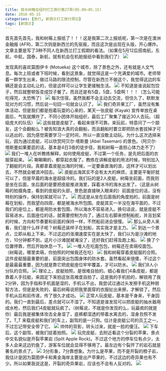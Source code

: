 ```yaml
---
title: 我与树莓在纽村打工旅行第27周(05.09~05.15)
date: 2016-05-15
categories: [旅行, 新西兰打工旅行周记]
tags: [新西兰]    
---
```






首先首先首先，我和树莓上报纸了！！！这是我第二次上报纸呢，第一次是在澳洲金融报 (AFR)，第二次则是新西兰的先驱报，而且这次是出现在头版，开心爆炸。文章主要是写了3种不同人在新西兰打工假期的看法。（如果在5月12后搭南航，东航，中航，国泰，新航，就有机会在机舱报纸中看到我们了）
![](/event/2016_05_15_p1.jpg)

发现真的喜欢莫图伊卡 (Motueka) 这个城市，除了景色之外，还有就是人文气息。每次上班或者下班时候，看到这景象，就觉得这是一个充满爱的城市。老师带着一群学生出来，做过马路的限流控制，尽管在新西兰不做这个，我觉得这边的车辆还是会主动礼让的，但是这样可以让学生更接触生活。
![](/event/2016_05_15_p2.jpg)
不知道是谁说起包饺子，然后就整顿饭变成饺子餐了。而且还是有5盘，5盘，5盘啊！！！（怎么可能吃得完，太恐怖了）
![](/event/2016_05_15_p3.jpg)
每次住宿，虽然我都不会主动去交流，但住久了，默默发现对方的习惯，然后说一句回一句就会认识了。
![](/event/2016_05_15_p4.jpg)
我们奇异果工厂，虽然没有集体活动，但是我们都是抱着玩耍的心来的，某天一张皮艇 (Kayak) 宣传单放在桌面后，气氛就爆炸了，不同小团体开始组织，最后工厂聚集了接近30人去玩。（超级庞大的队伍）
![](/event/2016_05_15_p5.jpg)
这些就是皮艇了，看起来很不可靠。来玩前，特意问了一个朋友，这个会翻船么？被告知浪大真的会翻船，而且翻船时要立即把防水套拔掉才可以逃出的，因为感觉需要学习一定时间，所以一直没敢主动玩。为什么这次选择来玩，因为通过皮艇，可以欣赏阿贝尔·塔斯曼 (Abel Taseman) 的景色。（阿贝尔·塔斯曼如果要逛的话，基本是4日3夜的徒步径，我和树莓一直担心体力走不了）
![](/event/2016_05_15_p6.jpg)
我们一堆人在听教练解释，如何使用皮艇，不过第一个任务，是先把后面的衣服穿起来。
![](/event/2016_05_15_p7.jpg)
唰唰唰的，都穿起衣服了。教练在讲解皮艇的用法时候，特别加入了翻艇的片段。真都拿着皮艇出海的时候，一定要垂直海的浪，这样才可以划出去，不然就会被浪冲回去。
![](/event/2016_05_15_p8.jpg)
皮艇出海其实不会有太大的麻烦，主要是平衡好就可以了，但是早晨的海水是超级冷的。我们玩的是2人皮艇，树莓坐前面，而我则是坐在后面，坐后面的是要把皮艇推进海里，踩着冰冷的海水出发了。（这是从树莓的拍摄角度，看到的皮艇的头部，景色是直接映入眼来的）前面座位的话，没有特别的操作，保持划桨就可以了。
![](/event/2016_05_15_p9.jpg)
而这是从坐在后面我的角度拍的，前面是树莓在划船，而我望向四周，都是被海水所包围。皮艇其实一半没在海平面的，不过我们的座位上，都是用防水套包围，所以海水不容易进入。换句话说，就是皮艇不容易进水。后面座位的话，就需要控制方向了，通过左右脚来控制船舵，并且划桨的时候，方向和节奏要和前面的保持一样，不然船前进会很慢。
![](/event/2016_05_15_p10.jpg)
那么从旁人来看，我们是什么样子呢？树莓还装样子在划船，其实我才是主力。
![](/event/2016_05_15_p11.jpg)
到达一个景点，立即从船上下来。不过这边的涨潮速度实在是太快了，我们以为是沙滩的地方，10分钟都不到，这片小沙滩就被淹没了，还好我们赶得及跑上船。
![](/event/2016_05_15_p12.jpg)
换了个位置停靠，然后开始休息一下。
![](/event/2016_05_15_p13.jpg)
一堆人在吃面包包，树莓还在卖萌咬面包。（树莓说，哪里卖萌，你拍照的时候我还在吃）
![](/event/2016_05_15_p14.jpg)
我和树莓穿着皮艇服的合照。这件皮艇服最重要的是，前面突出包围身体的防水套。虽然看起来很傻，不过这个是最最最重要，因为就是靠它把皮艇座位牢牢覆盖，才可以防水。
![](/event/2016_05_15_p15.jpg)
我们8人小分队的合照。
![](/event/2016_05_15_p16.jpg)
理论上，皮艇拍照，是很难自拍的。细心看我们4条皮艇，都是靠着人手拉艇，来固定下来拍这张高难度自拍了。这是我的手机拍的，解锁用了我2分钟，因为手指和手机面是湿的，手机认不出，我尝试过通过头发擦手机这种弱智方法，但是是失败的，最后树莓说把我里面穿的衣服扯出来擦，才解锁了。然后手机从后和前传递，传了很久才成功。
![](/event/2016_05_15_p17.jpg)
正常人玩皮艇，基本是干身来，干身回的。我们一直到最后，差点就可以不湿了。不知道是谁发现可以把皮艇的抽水器用成水枪，然后我们4皮艇就玩疯了。（树莓说，不就是你发现的么，玩最疯的就是你）最后我是被集体攻击全身湿了，底裤都湿透的带着水离去的，湿身丑照不发了。T_T
来载皮艇和我们的车上，副驾的是一只狗。估计是皮艇公司的员工之一，不过忘记带安全带了它。
![](/event/2016_05_15_p18.jpg)
帅帅的背影，转头过来，就是一脸的傻汪。
![](/event/2016_05_15_p19.jpg)
下车后，这个副驾，被我们捉着拍照。
![](/event/2016_05_15_p20.jpg)
玩完皮艇，去附近看这个分裂的苹果，景点中文名貌似是开裂苹果岩 (Split Apple Rock)。不过这个地方的停车位有点少，太多人会来这边钓鱼了，游客车位就会显得不够用了。最左边有个裂开了的岩石就是著名的景点了。
![](/event/2016_05_15_p21.jpg)
3分形象，7分靠想象。为什么是苹果，而不是开裂的橙子岩，我估计是因为莫图伊卡和黄金海岸主要是出产苹果的，不过这边的奇异果也有不少。所以如果我说这是，开裂的奇异果岩，应该也不会有人反对的。
![](/event/2016_05_15_p22.jpg)